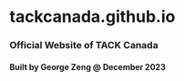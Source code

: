 # tackcanada.github.io
### Official Website of TACK Canada
#### Built by George Zeng @ December 2023
